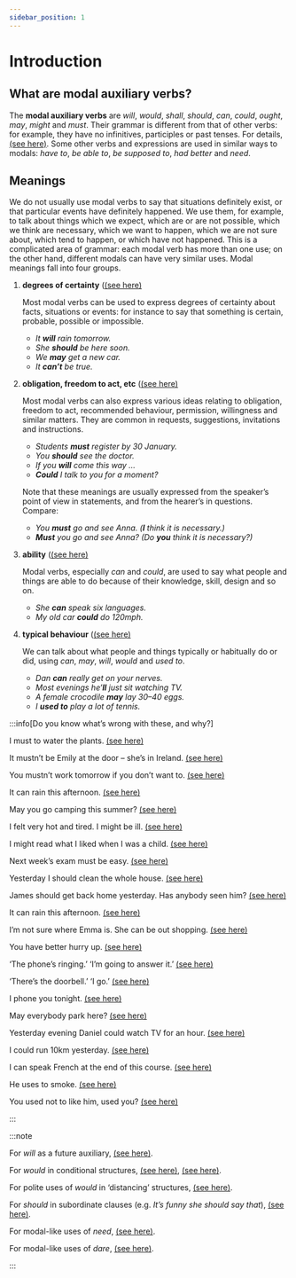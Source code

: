 ```yaml
---
sidebar_position: 1
---
```


# Introduction

## What are modal auxiliary verbs?

The **modal auxiliary verbs** are *will*, *would*, *shall*, *should*, *can*, *could*, *ought*, *may*, *might* and *must*. Their grammar is different from that of other verbs: for example, they have no infinitives, participles or past tenses. For details, [(see here)](./modals-grammar-pronunciation-and-contractions#grammar). Some other verbs and expressions are used in similar ways to modals: *have to*, *be able to*, *be supposed to*, *had better* and *need*.

## Meanings

We do not usually use modal verbs to say that situations definitely exist, or that particular events have definitely happened. We use them, for example, to talk about things which we expect, which are or are not possible, which we think are necessary, which we want to happen, which we are not sure about, which tend to happen, or which have not happened. This is a complicated area of grammar: each modal verb has more than one use; on the other hand, different modals can have very similar uses. Modal meanings fall into four groups.

1. **degrees of certainty** ([(see here)](./deduction-deciding-that-something-is-certain-must-can-t-etc)

    Most modal verbs can be used to express degrees of certainty about facts, situations or events: for instance to say that something is certain, probable, possible or impossible.

    - *It **will** rain tomorrow.*
    - *She **should** be here soon.*
    - *We **may** get a new car.*
    - *It **can’t** be true.*

2. **obligation, freedom to act, etc** ([(see here)](./strong-obligation-must-will)

    Most modal verbs can also express various ideas relating to obligation, freedom to act, recommended behaviour, permission, willingness and similar matters. They are common in requests, suggestions, invitations and instructions.

    - *Students **must** register by 30 January.*
    - *You **should** see the doctor.*
    - *If you **will** come this way …*
    - ***Could** I talk to you for a moment?*

    Note that these meanings are usually expressed from the speaker’s point of view in statements, and from the hearer’s in questions. Compare:

    - *You **must** go and see Anna. (**I** think it is necessary.)*
    - ***Must** you go and see Anna? (Do **you** think it is necessary?)*

3. **ability** ([(see here)](./ability-can-and-could)

    Modal verbs, especially *can* and *could*, are used to say what people and things are able to do because of their knowledge, skill, design and so on.

    - *She **can** speak six languages.*
    - *My old car **could** do 120mph.*

4. **typical behaviour** ([(see here)](./typical-behaviour-can-could-may-might-will-would)

    We can talk about what people and things typically or habitually do or did, using *can*, *may*, *will*, *would* and *used to*.

    - *Dan **can** really get on your nerves.*
    - *Most evenings he’**ll** just sit watching TV.*
    - *A female crocodile **may** lay 30–40 eggs.*
    - *I **used to** play a lot of tennis.*

:::info[Do you know what’s wrong with these, and why?]

I must to water the plants. [(see here)](./modals-grammar-pronunciation-and-contractions#grammar)

It mustn’t be Emily at the door – she’s in Ireland. [(see here)](./deduction-deciding-that-something-is-certain-must-can-t-etc#negatives-it-can-t-be-emily)

You mustn’t work tomorrow if you don’t want to. [(see here)](./strong-obligation-must-will#mustn-t-and-needn-t-don-t-have-to)

It can rain this afternoon. [(see here)](./chances-may-might-and-could#you-may-be-right-we-may-go-climbing)

May you go camping this summer? [(see here)](./chances-may-might-and-could#questions-may-not-used)

I felt very hot and tired. I might be ill. [(see here)](./chances-may-might-and-could#past-might-could-infinitive-not-used)

I might read what I liked when I was a child. [(see here)](./permission-can-could-may-might-be-allowed-to#past-permission-could-is-not-always-possible)

Next week’s exam must be easy. [(see here)](./deduction-deciding-that-something-is-certain-must-can-t-etc#must-not-used-for-predictions)

Yesterday I should clean the whole house. [(see here)](./weaker-obligation-should-and-ought-to#past-use-should-have)

James should get back home yesterday. Has anybody seen him? [(see here)](./deduction-deciding-that-something-is-probable-should-ought-to-etc#past-should-have-ought-to-have)

It can rain this afternoon. [(see here)](./chances-may-might-and-could#you-may-be-right-we-may-go-climbing)

I’m not sure where Emma is. She can be out shopping. [(see here)](./chances-may-might-and-could#you-may-be-right-we-may-go-climbing)

You have better hurry up. [(see here)](./weaker-obligation-had-better#forms)

‘The phone’s ringing.’  ‘I’m going to answer it.’  [(see here)](./willingness-will-can#announcing-decisions-i-ll-answer-it)

‘There’s the doorbell.’  ‘I go.’  [(see here)](./willingness-will-can#announcing-decisions-i-ll-answer-it)

I phone you tonight. [(see here)](./willingness-will-can#promises-and-threats-i-ll-phone-you-tonight)

May everybody park here? [(see here)](./permission-can-could-may-might-be-allowed-to#talking-about-permission-can-everybody)

Yesterday evening Daniel could watch TV for an hour. [(see here)](./permission-can-could-may-might-be-allowed-to#past-permission-could-is-not-always-possible)

I could run 10km yesterday. [(see here)](./ability-can-and-could#past-could-is-not-always-possible)

I can speak French at the end of this course. [(see here)](./ability-advanced-points#future-can-or-will-be-able)

He uses to smoke. [(see here)](./typical-behaviour-used-to-infinitive#only-past)

You used not to like him, used you? [(see here)](./typical-behaviour-used-to-infinitive#questions-and-negatives)

:::

:::note

For *will* as a future auxiliary, [(see here)](./../talking-about-the-future/will).

For *would* in conditional structures, [(see here)](./../if/special-structures-with-past-tenses-and-would), [(see here)](./../if/unreal-past-situations).

For polite uses of *would* in ‘distancing’ structures, [(see here)](./../speech-and-spoken-exchanges/politeness-distancing-verb-forms).

For *should* in subordinate clauses (e.g. *It’s funny she should say that*), [(see here)](./../conjunctions-sentences-and-clauses/subjunctive-that-she-go-that-they-be-if-i-were-etc#other-structures).

For modal-like uses of *need*, [(see here)](./../../vocabulary/word-problems-from-a-to-z/need).

For modal-like uses of *dare*, [(see here)](./../../vocabulary/word-problems-from-a-to-z/dare).

:::
